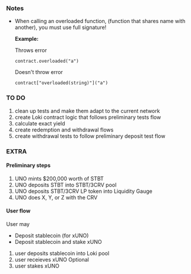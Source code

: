 ### Notes

- When calling an overloaded function, (function that shares name with another), you must use full signature!

  **Example:**

  Throws error

  `contract.overloaded("a")`

  Doesn't throw error

  `contract["overloaded(string)"]("a")`

### TO DO

1. clean up tests and make them adapt to the current network
2. create Loki contract logic that follows preliminary tests flow
3. calculate exact yield
4. create redemption and withdrawal flows
5. create withdrawal tests to follow preliminary deposit test flow

### EXTRA

#### Preliminary steps

1. UNO mints $200,000 worth of STBT
2. UNO deposits STBT into STBT/3CRV pool
3. UNO deposits STBT/3CRV LP token into Liquidity Gauge
4. UNO does X, Y, or Z with the CRV

#### User flow

User may

- Deposit stablecoin (for xUNO)
- Deposit stablecoin and stake xUNO

1. user deposits stablecoin into Loki pool
2. user receieves xUNO
   Optional
3. user stakes xUNO
